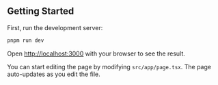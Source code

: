 ## Getting Started

First, run the development server:

```bash
pnpm run dev
```

Open [http://localhost:3000](http://localhost:3000) with your browser to see the result.

You can start editing the page by modifying `src/app/page.tsx`. The page auto-updates as you edit the file.
